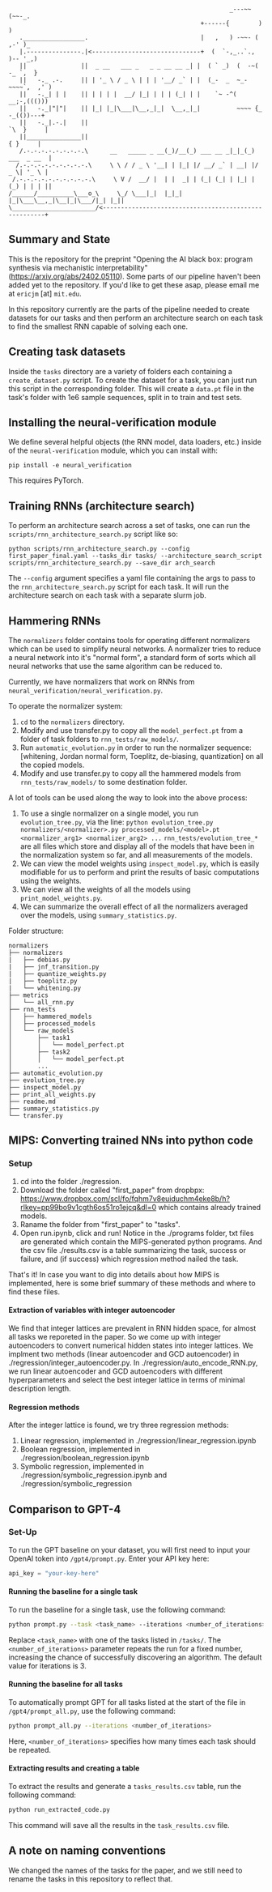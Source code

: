 
```
                                                             _---~~(~~-_.
                                                     +------{        )   )
   ._________________.                               |   ,   ) -~~- ( ,-' )_
   |.---------------.|<------------------------------+  (  `-,_..`., )-- '_,)
   ||               ||  _ __   ___ _   _ _ __ __ _| |  ( ` _)  (  -~( -_ `,  }
   ||   -._ .-.     || | '_ \ / _ \ | | | '__/ _` | |  (_-  _  ~_-~~~~`,  ,' )
   ||   -._| | |    || | | | |  __/ |_| | | | (_| | |    `~ -^(    __;-,((()))
   ||   -._|"|"|    || |_| |_|\___|\__,_|_|  \__,_|_|          ~~~~ {_ -_(())---+
   ||   -._|.-.|    ||                                                `\  }     |
   ||_______________||                                                  { }     |
   /.-.-.-.-.-.-.-.-.\      __   _____ _ __(_)/__(_) ___ __ _|_|_(_) ___  _ __  |
  /.-.-.-.-.-.-.-.-.-.\     \ \ / / _ \ '__| | |_| |/ __/ _` | __| |/ _ \| '_ \ |
 /.-.-.-.-.-.-.-.-.-.-.\     \ V /  __/ |  | |  _| | (_| (_| | |_| | (_) | | | ||
/______/__________\___o_\     \_/ \___|_|  |_|_| |_|\___\__,_|\__|_|\___/|_| |_||
\_______________________/<------------------------------------------------------+
```

## Summary and State

This is the repository for the preprint "Opening the AI black box: program synthesis via mechanistic interpretability" (https://arxiv.org/abs/2402.05110). Some parts of our pipeline haven't been added yet to the repository. If you'd like to get these asap, please email me at `ericjm` [at] `mit.edu`. 

In this repository currently are the parts of the pipeline needed to create datasets for our tasks and then perform an architecture search on each task to find the smallest RNN capable of solving each one.

## Creating task datasets

Inside the `tasks` directory are a variety of folders each containing a `create_dataset.py` script. To create the dataset for a task, you can just run this script in the corresponding folder. This will create a `data.pt` file in the task's folder with 1e6 sample sequences, split in to train and test sets.

## Installing the neural-verification module
We define several helpful objects (the RNN model, data loaders, etc.) inside of the `neural-verification` module, which you can install with:
```
pip install -e neural_verification
```
This requires PyTorch.

## Training RNNs (architecture search)

To perform an architecture search across a set of tasks, one can run the `scripts/rnn_architecture_search.py` script like so:
```
python scripts/rnn_architecture_search.py --config first_paper_final.yaml --tasks_dir tasks/ --architecture_search_script scripts/rnn_architecture_search.py --save_dir arch_search
```

The `--config` argument specifies a yaml file containing the args to pass to the `rnn_architecture_search.py` script for each task. It will run the architecture search on each task with a separate slurm job.


## Hammering RNNs

The `normalizers` folder contains tools for operating different normalizers which can be used to simplify neural networks. A normalizer tries to reduce a neural network into it's "normal form", a standard form of sorts which all neural networks that use the same algorithm can be reduced to.

Currently, we have normalizers that work on RNNs from `neural_verification/neural_verification.py`.

To operate the normalizer system:
1. `cd` to the `normalizers` directory.
2. Modify and use transfer.py to copy all the `model_perfect.pt` from a folder of task folders to `rnn_tests/raw_models/`.
3. Run `automatic_evolution.py` in order to run the normalizer sequence: [whitening, Jordan normal form, Toeplitz, de-biasing, quantization] on all the copied models.
4. Modify and use transfer.py to copy all the hammered models from `rnn_tests/raw_models/` to some destination folder.

A lot of tools can be used along the way to look into the above process:
1. To use a single normalizer on a single model, you run `evolution_tree.py`, via the line: `python evolution_tree.py normalizers/<normalizer>.py processed_models/<model>.pt <normalizer_arg1> <normalizer_arg2> ...`
`rnn_tests/evolution_tree_*` are all files which store and display all of the models that have been in the normalization system so far, and all measurements of the models.
2. We can view the model weights using `inspect_model.py`, which is easily modifiable for us to perform and print the results of basic computations using the weights.
3. We can view all the weights of all the models using `print_model_weights.py`.
4. We can summarize the overall effect of all the normalizers averaged over the models, using `summary_statistics.py`.

Folder structure:
```
normalizers
├── normalizers
|   ├── debias.py
|   ├── jnf_transition.py
|   ├── quantize_weights.py
|   ├── toeplitz.py
|   └── whitening.py
├── metrics
│   └── all_rnn.py
├── rnn_tests
│   ├── hammered_models
│   ├── processed_models
│   └── raw_models
│       ├── task1
│       │   └── model_perfect.pt
│       ├── task2
│       │   └── model_perfect.pt
│       ...
├── automatic_evolution.py
├── evolution_tree.py
├── inspect_model.py
├── print_all_weights.py
├── readme.md
├── summary_statistics.py
└── transfer.py
```

## MIPS: Converting trained NNs into python code
### Setup
1. cd into the folder ./regression.
2. Download the folder called "first_paper" from dropbpx: https://www.dropbox.com/scl/fo/fqhm7v8euiduchm4eke8b/h?rlkey=pp99bo9v1cgth6os51ro1ejcq&dl=0 which contains already trained models.
3. Raname the folder from "first_paper" to "tasks".
4. Open run.ipynb, click and run! Notice in the ./programs folder, txt files are generated which contain the MIPS-generated python programs. And the csv file ./results.csv is a table summarizing the task, success or failure, and (if success) which regression method nailed the task.

That's it! In case you want to dig into details about how MIPS is implemented, here is some brief summary of these methods and where to find these files.
#### Extraction of variables with integer autoencoder
We find that integer lattices are prevalent in RNN hidden space, for almost all tasks we reporeted in the paper. So we come up with integer autoencoders to convert numerical hidden states into integer lattices. We implment two methods (linear autoencoder and GCD autoencoder) in ./regression/integer_autoencoder.py. In ./regression/auto_encode_RNN.py, we run linear autoencoder and GCD autoencoders with different hyperparameters and select the best integer lattice in terms of minimal description length.

#### Regression methods
After the integer lattice is found, we try three regression methods:
1. Linear regression, implemented in ./regression/linear_regression.ipynb
2. Boolean regression, implemented in ./regression/boolean_regression.ipynb
3. Symbolic regression, implemented in ./regression/symbolic_regression.ipynb and ./regression/symbolic_regression

## Comparison to GPT-4
### Set-Up
To run the GPT baseline on your dataset, you will first need to input your OpenAI token into `/gpt4/prompt.py`. Enter your API key here:

```python
api_key = "your-key-here"
```

#### Running the baseline for a single task

To run the baseline for a single task, use the following command:

```sh
python prompt.py --task <task_name> --iterations <number_of_iterations>
```

Replace `<task_name>` with one of the tasks listed in `/tasks/`. The `<number_of_iterations>` parameter repeats the run for a fixed number, increasing the chance of successfully discovering an algorithm. The default value for iterations is 3.

#### Running the baseline for all tasks

To automatically prompt GPT for all tasks listed at the start of the file in `/gpt4/prompt_all.py`, use the following command:

```sh
python prompt_all.py --iterations <number_of_iterations>
```

Here, `<number_of_iterations>` specifies how many times each task should be repeated.

#### Extracting results and creating a table

To extract the results and generate a `tasks_results.csv` table, run the following command:

```sh
python run_extracted_code.py
```

This command will save all the results in the `task_results.csv` file.

## A note on naming conventions
We changed the names of the tasks for the paper, and we still need to rename the tasks in this repository to reflect that.

